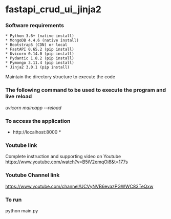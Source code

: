 # fastapi_crud_ui_jinja2

### Software requirements
	* Python 3.6+ (native install)
	* MongoDB 4.4.6 (native install)
	* Bootstrap5 (CDN) or local
	* FastAPI 0.65.2 (pip install)
	* Uvicorn 0.14.0 (pip install)
	* Pydantic 1.8.2 (pip install)
	* Pymongo 3.11.4 (pip install)
	* Jinja2 3.0.1 (pip install)

Maintain the directory  structure to execute the code
### The following command to be used to execute the program and live reload
 *uvicorn main:app --reload*
### To access  the application 
 * http://localhost:8000 *

### Youtube link
Complete instruction and supporting video on Youtube
https://www.youtube.com/watch?v=B5iV2emqOi8&t=177s

### Youtube Channel link
https://www.youtube.com/channel/UCVyNVB6evazPGWWC83TeQxw

### To run
python main.py